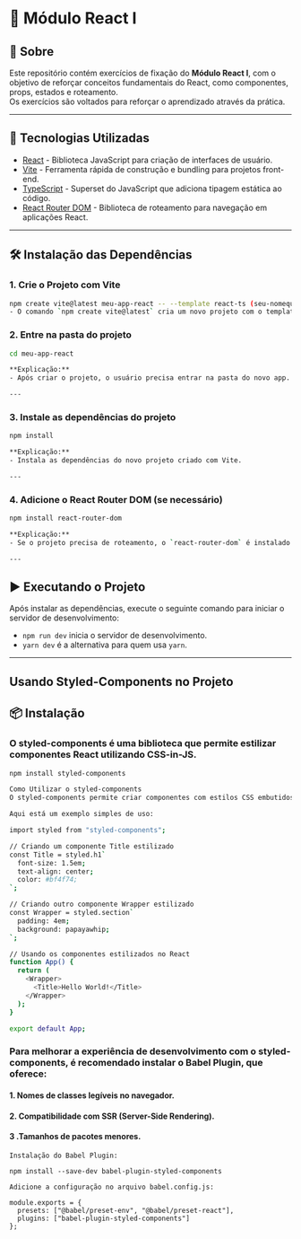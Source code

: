 # 🧩 Módulo React I

## 📁 Sobre

Este repositório contém exercícios de fixação do **Módulo React I**, com o objetivo de reforçar conceitos fundamentais do React, como componentes, props, estados e roteamento.  
Os exercícios são voltados para reforçar o aprendizado através da prática.

---

## 🚀 Tecnologias Utilizadas

- [React](https://react.dev/) - Biblioteca JavaScript para criação de interfaces de usuário.
- [Vite](https://vitejs.dev/) - Ferramenta rápida de construção e bundling para projetos front-end.
- [TypeScript](https://www.typescriptlang.org/) - Superset do JavaScript que adiciona tipagem estática ao código.
- [React Router DOM](https://reactrouter.com/) - Biblioteca de roteamento para navegação em aplicações React.

---

## 🛠️ Instalação das Dependências

### 1. Crie o Projeto com Vite

```bash
npm create vite@latest meu-app-react -- --template react-ts (seu-nomequalquer-react) você escolhe a nome da pasta de acordo com o seu projeto
- O comando `npm create vite@latest` cria um novo projeto com o template React + TypeScript.

```

### 2. Entre na pasta do projeto

```bash
cd meu-app-react

**Explicação:**
- Após criar o projeto, o usuário precisa entrar na pasta do novo app.

---

```

### 3. Instale as dependências do projeto

```bash
npm install

**Explicação:**
- Instala as dependências do novo projeto criado com Vite.

---

```

### 4. Adicione o React Router DOM (se necessário)

```bash
npm install react-router-dom

**Explicação:**
- Se o projeto precisa de roteamento, o `react-router-dom` é instalado.

---

```

## ▶️ Executando o Projeto

Após instalar as dependências, execute o seguinte comando para iniciar o servidor de desenvolvimento:

- `npm run dev` inicia o servidor de desenvolvimento.
- `yarn dev` é a alternativa para quem usa `yarn`.

---

## Usando Styled-Components no Projeto

## 📦 Instalação

### O styled-components é uma biblioteca que permite estilizar componentes React utilizando CSS-in-JS.

```bash
npm install styled-components

Como Utilizar o styled-components
O styled-components permite criar componentes com estilos CSS embutidos diretamente no JavaScript/TypeScript.

Aqui está um exemplo simples de uso:

import styled from "styled-components";

// Criando um componente Title estilizado
const Title = styled.h1`
  font-size: 1.5em;
  text-align: center;
  color: #bf4f74;
`;

// Criando outro componente Wrapper estilizado
const Wrapper = styled.section`
  padding: 4em;
  background: papayawhip;
`;

// Usando os componentes estilizados no React
function App() {
  return (
    <Wrapper>
      <Title>Hello World!</Title>
    </Wrapper>
  );
}

export default App;

```

### Para melhorar a experiência de desenvolvimento com o styled-components, é recomendado instalar o Babel Plugin, que oferece:

#### 1. Nomes de classes legíveis no navegador.

#### 2. Compatibilidade com SSR (Server-Side Rendering).

#### 3 .Tamanhos de pacotes menores.

```
Instalação do Babel Plugin:

npm install --save-dev babel-plugin-styled-components

Adicione a configuração no arquivo babel.config.js:

module.exports = {
  presets: ["@babel/preset-env", "@babel/preset-react"],
  plugins: ["babel-plugin-styled-components"]
};

```
